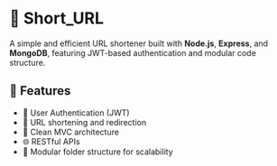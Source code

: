 # 🔗 Short_URL

A simple and efficient URL shortener built with **Node.js**, **Express**, and **MongoDB**, featuring JWT-based authentication and modular code structure.

## 🚀 Features

- 🔐 User Authentication (JWT)
- 🔄 URL shortening and redirection
- 🧠 Clean MVC architecture
- 🌐 RESTful APIs
- 📂 Modular folder structure for scalability

